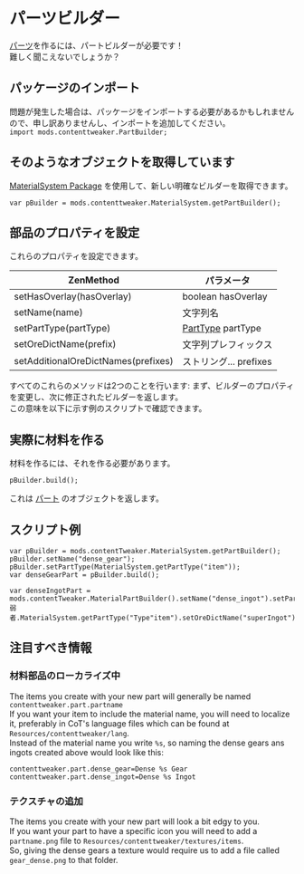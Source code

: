 # パーツビルダー

[パーツ](/Mods/ContentTweaker/Materials/Parts/Part/)を作るには、パートビルダーが必要です！  
難しく聞こえないでしょうか？

## パッケージのインポート

問題が発生した場合は、パッケージをインポートする必要があるかもしれませんので、申し訳ありませんし、インポートを追加してください。  
`import mods.contenttweaker.PartBuilder;`

## そのようなオブジェクトを取得しています

[MaterialSystem Package](/Mods/ContentTweaker/Materials/MaterialSystem/) を使用して、新しい明確なビルダーを取得できます。

```zenscript
var pBuilder = mods.contenttweaker.MaterialSystem.getPartBuilder();
```

## 部品のプロパティを設定

これらのプロパティを設定できます。

| ZenMethod                           | パラメータ                                                               |
| ----------------------------------- | ------------------------------------------------------------------- |
| setHasOverlay(hasOverlay)           | boolean hasOverlay                                                  |
| setName(name)                       | 文字列名                                                                |
| setPartType(partType)               | [PartType](/Mods/ContentTweaker/Materials/Parts/PartType/) partType |
| setOreDictName(prefix)              | 文字列プレフィックス                                                          |
| setAdditionalOreDictNames(prefixes) | ストリング... prefixes                                                   |

すべてのこれらのメソッドは2つのことを行います: まず、ビルダーのプロパティを変更し、次に修正されたビルダーを返します。  
この意味を以下に示す例のスクリプトで確認できます。

## 実際に材料を作る

材料を作るには、それを作る必要があります。

```zenscript
pBuilder.build();
```

これは [パート](/Mods/ContentTweaker/Materials/Parts/Part/) のオブジェクトを返します。

## スクリプト例

```zenscript
var pBuilder = mods.contentTweaker.MaterialSystem.getPartBuilder();
pBuilder.setName("dense_gear");
pBuilder.setPartType(MaterialSystem.getPartType("item"));
var denseGearPart = pBuilder.build();

var denseIngotPart = mods.contentTweaker.MaterialPartBuilder().setName("dense_ingot").setPartType(mods.content弱者.MaterialSystem.getPartType("Type"item").setOreDictName("superIngot").build();
```

## 注目すべき情報

### 材料部品のローカライズ中

The items you create with your new part will generally be named `contenttweaker.part.partname`  
If you want your item to include the material name, you will need to localize it, preferably in CoT's language files which can be found at `Resources/contenttweaker/lang`.  
Instead of the material name you write `%s`, so naming the dense gears ans ingots created above would look like this:

    contenttweaker.part.dense_gear=Dense %s Gear
    contenttweaker.part.dense_ingot=Dense %s Ingot
    

### テクスチャの追加

The items you create with your new part will look a bit edgy to you.  
If you want your part to have a specific icon you will need to add a `partname.png` file to `Resources/contenttweaker/textures/items`.  
So, giving the dense gears a texture would require us to add a file called `gear_dense.png` to that folder.